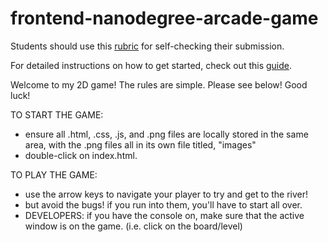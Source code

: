 frontend-nanodegree-arcade-game
===============================

Students should use this [rubric](https://www.udacity.com/course/viewer/#!/c-nd001/l-2696458597/m-2687128535) for self-checking their submission.

For detailed instructions on how to get started, check out this [guide](https://docs.google.com/document/d/1v01aScPjSWCCWQLIpFqvg3-vXLH2e8_SZQKC8jNO0Dc/pub?embedded=true).

Welcome to my 2D game! The rules are simple. Please see below! Good luck!

TO START THE GAME:
- ensure all .html, .css, .js, and .png files are locally stored in the same area,
  with the .png files all in its own file titled, "images"
- double-click on index.html.

TO PLAY THE GAME:
- use the arrow keys to navigate your player to try and get to the river!
- but avoid the bugs! if you run into them, you'll have to start all over.
- DEVELOPERS: if you have the console on, make sure that the active window is on the game.
            (i.e. click on the board/level)
